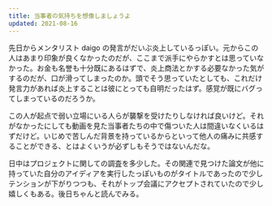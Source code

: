 ```yaml
---
title: 当事者の気持ちを想像しましょうよ
updated: 2021-08-16
---
```


先日からメンタリスト daigo の発言がだいぶ炎上しているっぽい。元からこの人はあまり印象が良くなかったのだが、ここまで派手にやらかすとは思っていなかった。お金も名誉も十分既にあるはずで、炎上商法とかする必要なかった気がするのだが、口が滑ってしまったのか。頭でそう思っていたとしても、これだけ発言力があれば炎上することは彼にとっても自明だったはず。感覚が既にバグってしまっているのだろうか。

この人が起点で弱い立場にいる人らが襲撃を受けたりしなければ良いけど。それがなかったにしても動画を見た当事者たちの中で傷ついた人は間違いなくいるはずだけど。いじめで苦しんだ背景を持っているからといって他人の痛みに共感することができる、とはよくいうが必ずしもそうではないんだな。

日中はプロジェクトに関しての調査を多少した。その関連で見つけた論文が他に持っていた自分のアイディアを実行したっぽいものがタイトルであったので少しテンションが下がりつつも、それがトップ会議にアクセプトされていたので少し嬉しくもある。後日ちゃんと読んでみる。
